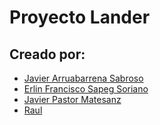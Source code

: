 # Proyecto Lander

## Creado por:
- [Javier Arruabarrena Sabroso](https://github.com/jarasa03)
- [Erlin Francisco Sapeg Soriano](https://github.com/gokusent)
- [Javier Pastor Matesanz](https://github.com/decodegod)
- [Raul](https://github.com/rauldsr)
